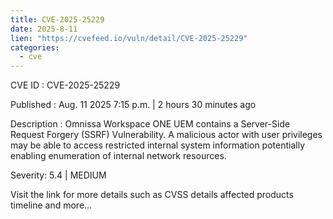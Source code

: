 ```yaml
--- 
title: CVE-2025-25229
date: 2025-8-11
lien: "https://cvefeed.io/vuln/detail/CVE-2025-25229"
categories:
  - cve
---
```


CVE ID : CVE-2025-25229

Published :  Aug. 11
2025
7:15 p.m. | 2 hours
30 minutes ago

Description : Omnissa Workspace ONE UEM contains a Server-Side Request Forgery (SSRF) Vulnerability. A malicious actor with user privileges may be able to access restricted internal system information
potentially enabling enumeration of internal network resources.

Severity: 5.4 | MEDIUM

Visit the link for more details
such as CVSS details
affected products
timeline
and more...
